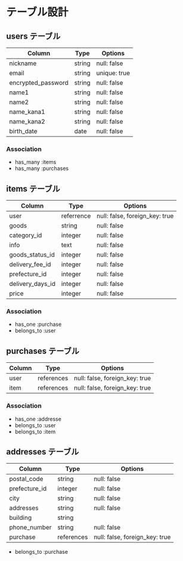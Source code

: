 # テーブル設計

## users テーブル

| Column             | Type   | Options     |
| --------           | ------ | ----------- |
| nickname           | string | null: false |
| email              | string | unique: true |
| encrypted_password | string | null: false |
| name1              | string | null: false |
| name2              | string | null: false |
| name_kana1         | string | null: false |
| name_kana2         | string | null: false |
| birth_date         | date   | null: false |

### Association

- has_many :items
- has_many :purchases


## items テーブル

| Column           | Type       | Options     |
| ------           | ------     | ----------- |
| user             | referrence | null: false, foreign_key: true |
| goods            | string     | null: false |
| category_id      | integer    | null: false |
| info             | text       | null: false |
| goods_status_id  | integer    | null: false |
| delivery_fee_id  | integer    | null: false |
| prefecture_id    | integer    | null: false |
| delivery_days_id | integer    | null: false |
| price            | integer    | null: false |

### Association

- has_one    :purchase
- belongs_to :user

## purchases テーブル

| Column     | Type       | Options                        |
| ------     | ---------- | ------------------------------ |
| user       | references | null: false, foreign_key: true |
| item       | references | null: false, foreign_key: true |

### Association

- has_one    :addresse
- belongs_to :user
- belongs_to :item


## addresses テーブル

| Column        | Type       | Options                        |
| ------        | ---------- | ------------------------------ |
| postal_code   | string     | null: false                    |
| prefecture_id | integer    | null: false                    |
| city          | string     | null: false                    |
| addresses     | string     | null: false                    |
| building      | string     |                                |
| phone_number  | string     | null: false                    |
| purchase      | references | null: false, foreign_key: true |

- belongs_to :purchase